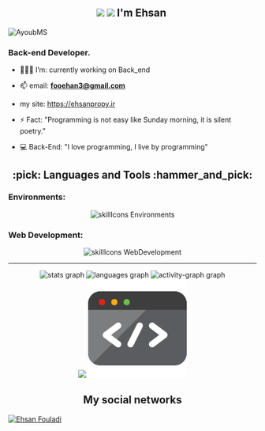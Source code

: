<h2 align="center"><img src="https://github.com/TheDudeThatCode/TheDudeThatCode/blob/master/Assets/Hi.gif" width="20px"> <img src="https://github.com/TheDudeThatCode/TheDudeThatCode/blob/master/Assets/Earth.gif" width="20px"> I'm Ehsan&nbsp;</h2>
<p>

<p align="left"> <img src="https://komarev.com/ghpvc/?username=Ehsan-Fouladi&label=Profile%20views&color=0e75b6&style=flat" alt="AyoubMS" /> </p>

<h3 align="left">‌‌Back-end Developer.</h3>

- 👨🏾‍💻 I’m: currently working on Back_end

- 📫 email: **fooehan3@gmail.com**

- my site: https://ehsanpropy.ir

- ⚡ Fact: "Programming is not easy like Sunday morning, it is silent poetry."

- 💻 Back-End: "I love programming, I live by programming"

<h2 align="center">:pick: Languages and Tools :hammer_and_pick:</h2>

<h3 align="left">Environments:</h3>
  
 <p align="center">
 <img alt="skillIcons Environments" src="https://skillicons.dev/icons?i=vscode,vim,linux,github,git,docker,mysql,postgres"/>
 </p>

<h3 align="left">Web Development:</h3>
    
<div align="center">
<img alt="skillIcons WebDevelopment" src="https://skillicons.dev/icons?i=python,js,django,vue,nuxt,bootstrap,tailwind,html,css"/>
</div>

<hr>

<div align="center">
  <img src="https://github-readme-stats.vercel.app/api?username=Ehsan-Fouladi&hide_title=false&hide_rank=false&show_icons=true&include_all_commits=true&count_private=true&disable_animations=false&theme=dracula&locale=en&hide_border=false&order=1" height="190" alt="stats graph"/>
  <img src="https://github-readme-stats.vercel.app/api/top-langs?username=Ehsan-Fouladi&locale=en&hide_title=false&layout=compact&card_width=320&langs_count=5&theme=dracula&hide_border=false&order=2" height="190" alt="languages graph"/>
  <img src="https://github-readme-activity-graph.vercel.app/graph?username=Ehsan-Fouladi&radius=16&theme=react&area=true&order=5" height="300" alt="activity-graph graph"/>
</div>

<div align="center">
<img src="https://media.giphy.com/media/bGgsc5mWoryfgKBx1u/giphy.gif" width="200"/>
<img src="./giphy.gif" width="200"/>

<h2 align="center">My social networks</h2>
</div>
<a href="https://www.linkedin.com/feed/" target="blank">
<img src="https://raw.githubusercontent.com/rahuldkjain/github-profile-readme-generator/master/src/images/icons/Social/linked-in-alt.svg" alt="Ehsan Fouladi" height="30" width="40"/></a>
